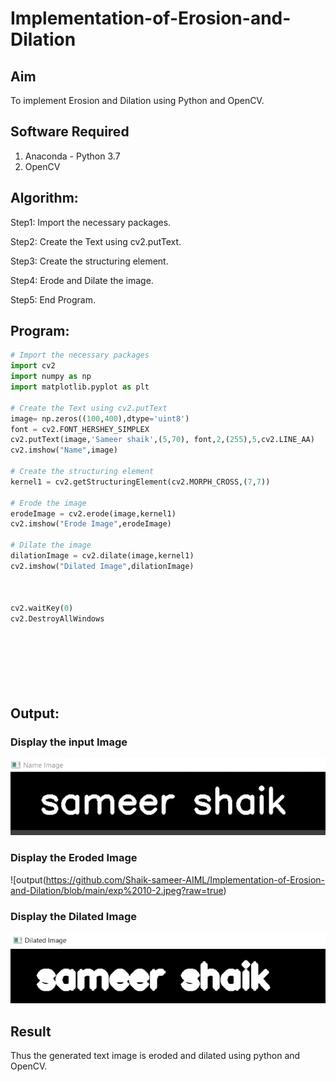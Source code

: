 # Implementation-of-Erosion-and-Dilation
## Aim
To implement Erosion and Dilation using Python and OpenCV.
## Software Required
1. Anaconda - Python 3.7
2. OpenCV
## Algorithm:
Step1: Import the necessary packages.

Step2: Create the Text using cv2.putText.

Step3: Create the structuring element.

Step4: Erode and Dilate the image.

Step5: End Program.

 
## Program:

``` Python
# Import the necessary packages
import cv2
import numpy as np
import matplotlib.pyplot as plt

# Create the Text using cv2.putText
image= np.zeros((100,400),dtype='uint8')
font = cv2.FONT_HERSHEY_SIMPLEX
cv2.putText(image,'Sameer shaik',(5,70), font,2,(255),5,cv2.LINE_AA)
cv2.imshow("Name",image)

# Create the structuring element
kernel1 = cv2.getStructuringElement(cv2.MORPH_CROSS,(7,7))

# Erode the image
erodeImage = cv2.erode(image,kernel1)
cv2.imshow("Erode Image",erodeImage)

# Dilate the image
dilationImage = cv2.dilate(image,kernel1)
cv2.imshow("Dilated Image",dilationImage)



cv2.waitKey(0)
cv2.DestroyAllWindows








```
## Output:

### Display the input Image
![output](https://github.com/Shaik-sameer-AIML/Implementation-of-Erosion-and-Dilation/blob/main/exp%2010-1.jpeg?raw=true)

### Display the Eroded Image
![output(https://github.com/Shaik-sameer-AIML/Implementation-of-Erosion-and-Dilation/blob/main/exp%2010-2.jpeg?raw=true)

### Display the Dilated Image
![output](https://github.com/Shaik-sameer-AIML/Implementation-of-Erosion-and-Dilation/blob/main/exp%2010-3.jpeg?raw=true)

## Result
Thus the generated text image is eroded and dilated using python and OpenCV.

